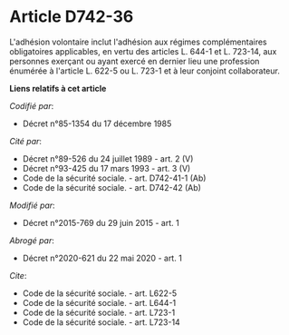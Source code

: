 # Article D742-36

L'adhésion volontaire inclut l'adhésion aux régimes complémentaires obligatoires applicables, en vertu des articles L. 644-1
et L. 723-14, aux personnes exerçant ou ayant exercé en dernier lieu une profession énumérée à l'article L. 622-5 ou L. 723-1
et à leur conjoint collaborateur.

**Liens relatifs à cet article**

_Codifié par_:

  - Décret n°85-1354 du 17 décembre 1985

_Cité par_:

  - Décret n°89-526 du 24 juillet 1989 - art. 2 (V)
  - Décret n°93-425 du 17 mars 1993 - art. 3 (V)
  - Code de la sécurité sociale. - art. D742-41-1 (Ab)
  - Code de la sécurité sociale. - art. D742-42 (Ab)

_Modifié par_:

  - Décret n°2015-769 du 29 juin 2015 - art. 1

_Abrogé par_:

  - Décret n°2020-621 du 22 mai 2020 - art. 1

_Cite_:

  - Code de la sécurité sociale. - art. L622-5
  - Code de la sécurité sociale. - art. L644-1
  - Code de la sécurité sociale. - art. L723-1
  - Code de la sécurité sociale. - art. L723-14
